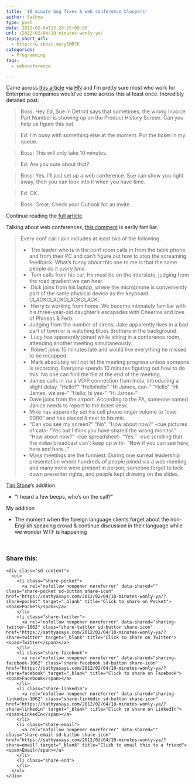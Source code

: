 ```yaml
---
title: '10 minute bug fixes & web conference bloopers'
author: Sathya
type: post
date: 2012-02-04T12:28:55+00:00
url: /2012/02/04/10-minutes-wonly-ya/
topsy_short_url:
  - http://u.sbhat.me/ylMR7K
categories:
  - Programming
tags:
  - webconference

---
```

Came across <a href="http://edweissman.com/dear-boss-for-a-programmer-10-minutes-3-hours" target="_blank">this article</a> via <a href="http://news.ycombinator.com/item?id=3548445" target="_blank">HN</a> and I&#8217;m pretty sure most who work for Enterprise companies would&#8217;ve come across this at least once. Incredibly detailed post.

> Boss: Hey Ed, Sue in Detroit says that sometimes, the wrong Invoice Part Number is showing up on the Product History Screen. Can you help us figure this out.
  
> Ed: I&#8217;m busy with something else at the moment. Put the ticket in my queue.
  
> Boss: This will only take 10 minutes.
  
> Ed: Are you sure about that?
  
> Boss: Yes. I&#8217;ll just set up a web conference. Sue can show you right away, then you can look into it when you have time.
  
> Ed: OK.
  
> Boss: Great. Check your Outlook for an invite.

Continue reading the <a href="http://edweissman.com/dear-boss-for-a-programmer-10-minutes-3-hours" target="_blank">full article</a>.

Talking about web conferences, <a href="http://news.ycombinator.com/item?id=3548736" target="_blank">this comment</a> is eerily familiar.

> Every conf call I join includes at least two of the following.
> 
>   *  The leader who is in the conf room calls in from the table phone and from their PC and can&#8217;t figure out how to stop the screaming feedback. What&#8217;s funny about this one to me is that the same people do it _every time_.
>   *  Tom calls from his car. He must be on the interstate, judging from the road gradient we can hear.
>   *  Dick joins from his laptop, where the microphone is conveniently part of the same physical device as the keyboard. CLACKCLACKCLACKCLACK.
>   *  Harry is working from home. We become intimately familiar with his three-year-old daughter&#8217;s escapades with Cheerios and love of Phineas & Ferb.
>   * Judging from the number of sirens, Jake apparently lives in a bad part of town or is watching Blues Brothers in the background.
>   *  Lucy has apparently joined while sitting in a conference room, attending another meeting simultaneously.
>   *  Robert joins 15 minutes late and would like everything he missed to be recapped.
>   *  Mark absolutely will not let the meeting progress unless someone is recording. Everyone spends 10 minutes figuring out how to do this. No one can find the file at the end of the meeting.
>   * James calls in via a VOIP connection from India, introducing a slight delay. &#8220;Hello?&#8221; &#8220;Hellohello&#8221; &#8220;Hi James, can-&#8221; &#8220;Hello&#8221; &#8220;Hi James, we are-&#8221; &#8220;Hello, hi yes-&#8221; &#8220;Hi James-&#8220;
>   * Dave joins from the airport. According to the PA, someone named Janice needs to report to the ticket desk.
>   * Mike has apparently set his cell phone ringer volume to &#8220;over 9000&#8221; and has placed it next to his mic.
>   * &#8220;Can you see my screen?&#8221; &#8220;No&#8221;. &#8220;How about now?&#8221; -cue pictures of cats- &#8220;Yes but I think you have shared the wrong monitor.&#8221; &#8220;How about now?&#8221; -cue spreadsheet- &#8220;Yes.&#8221; -cue scrolling that the video broadcast can&#8217;t keep up with- &#8220;Now if you can see here, here and here&#8230;&#8221;
>   * Mass meetings are the funniest. During one surreal leadership presentation where hundreds of people joined via a web meeting and many more were present in person, someone forgot to lock down presenter rights, and people kept drawing on the slides.

[Tim Stone][1]&#8216;s addition:

  * &#8220;I heard a few beeps, who&#8217;s on the call?&#8221;

<div>
  My addition
</div>

<div>
  <ul>
    <li>
      The moment when the foreign language clients forget about the non-English speaking crowd & continue discussion in their language while we wonder WTF is happening
    </li>
  </ul>
</div>

&nbsp;

<div class="sharedaddy sd-sharing-enabled">
  <div class="robots-nocontent sd-block sd-social sd-social-icon-text sd-sharing">
    <h3 class="sd-title">
      Share this:
    </h3>
    
    <div class="sd-content">
      <ul>
        <li class="share-pocket">
          <a rel="nofollow noopener noreferrer" data-shared="" class="share-pocket sd-button share-icon" href="https://sathyasays.com/2012/02/04/10-minutes-wonly-ya/?share=pocket" target="_blank" title="Click to share on Pocket"><span>Pocket</span></a>
        </li>
        <li class="share-twitter">
          <a rel="nofollow noopener noreferrer" data-shared="sharing-twitter-1062" class="share-twitter sd-button share-icon" href="https://sathyasays.com/2012/02/04/10-minutes-wonly-ya/?share=twitter" target="_blank" title="Click to share on Twitter"><span>Twitter</span></a>
        </li>
        <li class="share-facebook">
          <a rel="nofollow noopener noreferrer" data-shared="sharing-facebook-1062" class="share-facebook sd-button share-icon" href="https://sathyasays.com/2012/02/04/10-minutes-wonly-ya/?share=facebook" target="_blank" title="Click to share on Facebook"><span>Facebook</span></a>
        </li>
        <li class="share-linkedin">
          <a rel="nofollow noopener noreferrer" data-shared="sharing-linkedin-1062" class="share-linkedin sd-button share-icon" href="https://sathyasays.com/2012/02/04/10-minutes-wonly-ya/?share=linkedin" target="_blank" title="Click to share on LinkedIn"><span>LinkedIn</span></a>
        </li>
        <li class="share-email">
          <a rel="nofollow noopener noreferrer" data-shared="" class="share-email sd-button share-icon" href="https://sathyasays.com/2012/02/04/10-minutes-wonly-ya/?share=email" target="_blank" title="Click to email this to a friend"><span>Email</span></a>
        </li>
        <li class="share-end">
        </li>
      </ul>
    </div>
  </div>
</div>

 [1]: http://meta.stackoverflow.com/users/150235/tim-stone